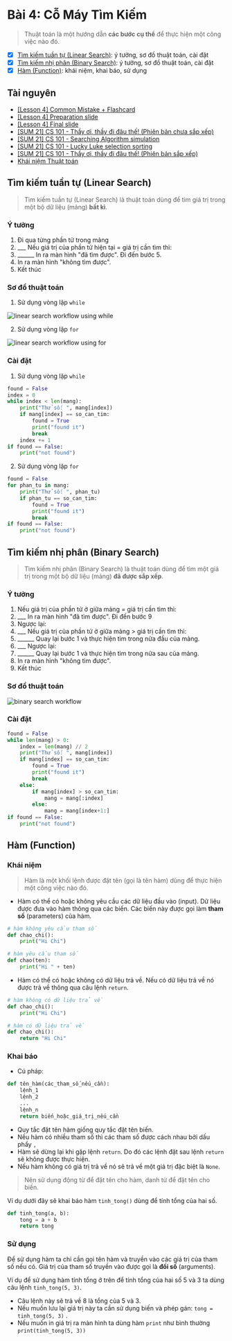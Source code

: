 # Bài 4: Cỗ Máy Tìm Kiếm

> Thuật toán là một hướng dẫn **các bước cụ thể** để thực hiện một công việc nào đó.

- [x] [Tìm kiếm tuần tự (Linear Search)](#t%C3%ACm-ki%E1%BA%BFm-tu%E1%BA%A7n-t%E1%BB%B1-linear-search): ý tưởng, sơ đồ thuật toán, cài đặt
- [x] [Tìm kiếm nhị phân (Binary Search)](#t%C3%ACm-ki%E1%BA%BFm-nh%E1%BB%8B-ph%C3%A2n-binary-search): ý tưởng, sơ đồ thuật toán, cài đặt
- [x] [Hàm (Function)](#h%C3%A0m-function): khái niệm, khai báo, sử dụng

## Tài nguyên

- [[Lesson 4] Common Mistake + Flashcard](https://docs.google.com/presentation/d/e/2PACX-1vSIVfGh1S7kVmT0uuCcCHh2HHbAsoOD9iC58-Hf8LZzmfHFyuvIdmi5DPoB1TGCtCmdusgs5RErVfgE/embed?start=false&loop=false&delayms=3000&slide=id.gb61af6f9ef_1_83)
- [[Lesson 4] Preparation slide](https://docs.google.com/presentation/d/e/2PACX-1vQ7merIUe4zP9PnNa9xuvlJq_DrgZUaQWKtYL2CxWkEu1VKsIOBgaQYA6NCdZvllfgwJH7AOR3j6gZN/embed?start=false&loop=false&delayms=3000&slide=id.gb4103d2256_3_320)
- [[Lesson 4] Final slide](https://docs.google.com/presentation/d/e/2PACX-1vRaplNGdh38_4pg7UMfNV0V2GGAHLpdnqvU4QhKbxFC6jaxTLAVKNIW1h4lccNsJK45WDL2I6dVvhX2/embed?start=false&loop=false&delayms=3000&slide=id.gb4103d2256_3_320)
- [[SUM 21] CS 101 - Thầy ơi, thầy đi đâu thế! (Phiên bản chưa sắp xếp)](https://scratch.mit.edu/projects/481099537/)
- [[SUM 21] CS 101 - Searching Algorithm simulation](https://scratch.mit.edu/projects/553779257)
- [[SUM 21] CS 101 - Lucky Luke selection sorting](https://scratch.mit.edu/projects/481274546/)
- [[SUM 21] CS 101 - Thầy ơi, thầy đi đâu thế! (Phiên bản sắp xếp)](https://scratch.mit.edu/projects/481099413/)
- [Khái niệm Thuật toán](https://www.powtoon.com/embed/dC5wiRKAnKf/)

## Tìm kiếm tuần tự (Linear Search)

> Tìm kiếm tuần tự (Linear Search) là thuật toán dùng để tìm giá trị trong một bộ dữ liệu (mảng) **bất kì**.

### Ý tưởng
1. Đi qua từng phần tử trong mảng
2. ___ Nếu giá trị của phần tử hiện tại = giá trị cần tìm thì:
3. ______ In ra màn hình "đã tìm được". Đi đến bước 5.
4. In ra màn hình "không tìm được".
5. Kết thúc

### Sơ đồ thuật toán

1. Sử dụng vòng lặp `while`

![linear search workflow using while](images/l4_linear_search_while.svg)

2. Sử dụng vòng lặp `for`

![linear search workflow using for](images/l4_linear_search_for.svg)

### Cài đặt

1. Sử dụng vòng lặp `while`

```Python
found = False
index = 0
while index < len(mang):
    print("Thử số: ", mang[index])
    if mang[index] == so_can_tim:
        found = True
        print("found it")
        break
    index += 1
if found == False:
    print("not found")
```

2. Sử dụng vòng lặp `for`

```Python
found = False
for phan_tu in mang:
    print("Thử số: ", phan_tu)
    if phan_tu == so_can_tim:
        found = True
        print("found it")
        break
if found == False:
    print("not found")
```

## Tìm kiếm nhị phân (Binary Search)

> Tìm kiếm nhị phân (Binary Search) là thuật toán dùng để tìm một giá trị trong một bộ dữ liệu (mảng) **đã được sắp xếp**.

### Ý tưởng
1. Nếu giá trị của phần tử ở giữa mảng = giá trị cần tìm thì:
2. ___ In ra màn hình "đã tìm được". Đi đến bước 9
3. Ngược lại:
4. ___ Nếu giá trị của phần tử ở giữa mảng > giá trị cần tìm thì:
5. ______ Quay lại bước 1 và thực hiện tìm trong nửa đầu của mảng.
6. ___ Ngược lại:
7. ______ Quay lại bước 1 và thực hiện tìm trong nửa sau của mảng.
8. In ra màn hình "không tìm được".
9. Kết thúc

### Sơ đồ thuật toán

![binary search workflow](images/l4_binary_search.svg)

### Cài đặt
```Python
found = False
while len(mang) > 0:
    index = len(mang) // 2
    print("Thử số: ", mang[index])
    if mang[index] == so_can_tim:
        found = True
        print("found it")
        break
    else:
        if mang[index] > so_can_tim:
            mang = mang[:index]
        else:
            mang = mang[index+1:]
if found == False:
    print("not found")
``` 

## Hàm (Function)

### Khái niệm

> Hàm là một khối lệnh được đặt tên (gọi là tên hàm) dùng để thực hiện một công việc nào đó.

- Hàm có thể có hoặc không yêu cầu các dữ liệu đầu vào (input). Dữ liệu được đưa vào hàm thông qua các biến. Các biến này được gọi làm **tham số** (parameters) của hàm.

```Python
# hàm không yêu cầu tham số
def chao_chi():
    print("Hi Chi")

# hàm yêu cầu tham số
def chao(ten):
    print("Hi " + ten)
```

- Hàm có thể có hoặc không có dữ liệu trả về. Nếu có dữ liệu trả về nó được trả về thông qua câu lệnh `return`.

```Python
# hàm không có dữ liệu trả về
def chao_chi():
    print("Hi Chi")

# hàm có dữ liệu trả về
def chao_chi():
    return "Hi Chi"
```

### Khai báo

- Cú pháp:

```Python
def tên_hàm(các_tham_số_nếu_cần):
    lệnh_1
    lệnh_2
    ...
    lệnh_n
    return biến_hoặc_giá_trị_nếu_cần
```

- Quy tắc đặt tên hàm giống quy tắc đặt tên biến.
- Nếu hàm có nhiều tham số thì các tham số được cách nhau bởi dấu phẩy `,`
- Hàm sẽ dừng lại khi gặp lệnh `return`.  Do đó các lệnh đặt sau lệnh `return` sẽ không được thực hiện.
- Nếu hàm không có giá trị trả về nó sẽ trả về một giá trị đặc biệt là `None`.

> Nên sử dụng động từ để đặt tên cho hàm, danh từ để đặt tên cho biến.

Ví dụ dưới đây sẽ khai báo hàm `tinh_tong()` dùng để tính tổng của hai số.

```Python
def tinh_tong(a, b):
    tong = a + b
    return tong
```

### Sử dụng

Để sử dụng hàm ta chỉ cần gọi tên hàm và truyền vào các giá trị của tham số nếu có. Giá trị của tham số truyền vào được gọi là **đối số** (arguments).

Ví dụ để sử dụng hàm tính tổng ở trên để tính tổng của hai số 5 và 3 ta dùng câu lệnh `tinh_tong(5, 3)`.
- Câu lệnh này sẽ trả về 8 là tổng của 5 và 3.
- Nếu muốn lưu lại giá trị này ta cần sử dụng biến và phép gán: `tong = tinh_tong(5, 3)` .
- Nếu muốn in giá trị ra màn hình ta dùng hàm `print` như bình thường `print(tinh_tong(5, 3))`